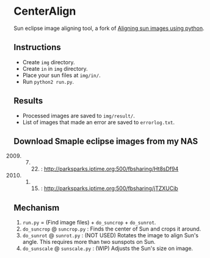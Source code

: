 # CenterAlign

Sun eclipse image aligning tool, a fork of [Aligning sun images using python](https://labjg.wordpress.com/2013/04/01/aligning-sun-images-using-python/).

## Instructions

- Create `img` directory.
- Create `in` in `img` directory.
- Place your sun files at `img/in/`.
- Run `python2 run.py`.

## Results

- Processed images are saved to `img/result/`.
- List of images that made an error are saved to `errorlog.txt`.

## Download Smaple eclipse images from my NAS
2009. 7. 22. : http://parksparks.iptime.org:500/fbsharing/Ht8sDf94
2010. 1. 15. : http://parksparks.iptime.org:500/fbsharing/jTZXUCib
 
## Mechanism

1. `run.py` = (Find image files) + `do_suncrop` + `do_sunrot`.
1. `do_suncrop` @ `suncrop.py` : Finds the center of Sun and crops it around.
1. `do_sunrot` @ `sunrot.py` : (NOT USED) Rotates the image to align Sun's angle. This requires more than two sunspots on Sun.
1. `do_sunscale` @ `sunscale.py` : (WIP) Adjusts the Sun's size on image.
